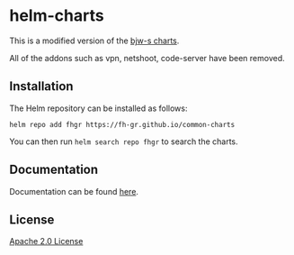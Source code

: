 # helm-charts

This is a modified version of the [bjw-s charts](https://github.com/bjw-s/helm-charts).

All of the addons such as vpn, netshoot, code-server have been removed.

## Installation

The Helm repository can be installed as follows:

```console
helm repo add fhgr https://fh-gr.github.io/common-charts
```

You can then run `helm search repo fhgr` to search the charts.

## Documentation

Documentation can be found [here](https://fh-gr.github.io/common-charts/docs/).

## License

[Apache 2.0 License](./LICENSE)

